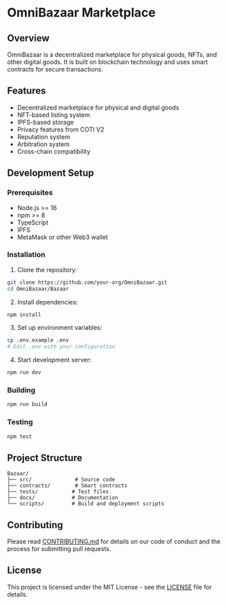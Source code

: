# OmniBazaar Marketplace

## Overview
OmniBazaar is a decentralized marketplace for physical goods, NFTs, and other digital goods. It is built on blockchain technology and uses smart contracts for secure transactions.

## Features
- Decentralized marketplace for physical and digital goods
- NFT-based listing system
- IPFS-based storage
- Privacy features from COTI V2
- Reputation system
- Arbitration system
- Cross-chain compatibility

## Development Setup

### Prerequisites
- Node.js >= 16
- npm >= 8
- TypeScript
- IPFS
- MetaMask or other Web3 wallet

### Installation
1. Clone the repository:
```bash
git clone https://github.com/your-org/OmniBazaar.git
cd OmniBazaar/Bazaar
```

2. Install dependencies:
```bash
npm install
```

3. Set up environment variables:
```bash
cp .env.example .env
# Edit .env with your configuration
```

4. Start development server:
```bash
npm run dev
```

### Building
```bash
npm run build
```

### Testing
```bash
npm test
```

## Project Structure
```
Bazaar/
├── src/              # Source code
├── contracts/        # Smart contracts
├── tests/           # Test files
├── docs/            # Documentation
└── scripts/         # Build and deployment scripts
```

## Contributing
Please read [CONTRIBUTING.md](CONTRIBUTING.md) for details on our code of conduct and the process for submitting pull requests.

## License
This project is licensed under the MIT License - see the [LICENSE](LICENSE) file for details.
